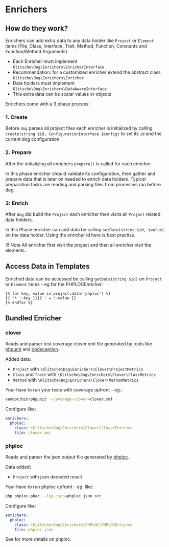 # Enrichers

## How do they work?

Enrichers can add extra data to any data holder like `Project` or `Element` items (File, Class, Interface, Trait, Method, Function, Constants and Function/Method Arguments).

* Each Enricher must implement `Klitsche\Dog\Enrichers\EnricherInterface`
* Recommendation: for a customized enricher extend the abstract class `Klitsche\Dog\Enrichers\Enricher`
* Data holders must implement `Klitsche\Dog\Enrichers\DataAwareInterface`
* This extra data can be scalar values or objects

Enrichers come with a 3 phase process:

### 1. Create

Before `dog` parses all project files each enricher is initialized by calling `create(string $id, ConfigurationInterface $config)` to set its `id` and the current dog configuration.

### 2. Prepare

After the initializing all enrichers `prepare()` is called for each enricher.

In this phase enricher should validate its configuration, then gather and prepare data that is later on needed to enrich data holders.
Typical preparation tasks are reading and parsing files from processes ran before dog.

### 3: Enrich

After `dog` did build the `Project` each enricher then visits all `Project` related data holders.

In this Phase enricher can add data be calling `setData(string $id, $value)` on the data holder.
Using the enricher id here is best practise.

!!! Note
    All enricher first visit the project and then all enricher visit the elements. 
    
## Access Data in Templates

Enriched data can be accessed be calling `getData(string $id)` on `Project` or `Element` items - eg for the PHPLOCEnricher:

```twig
{% for key, value in project.data('phploc') %}
{{ '* '~key }}{{ ' = '~value }}
{% endfor %}
```

## Bundled Enricher

### clover

Reads and parser test coverage clover xml file generated by tools like [phpunit](https://phpunit.de/) and 
[codeception](https://codeception.com/). 

Added data:
 
* `Project` with `\Klitsche\Dog\Enrichers\Clover\ProjectMetrics`
* `Class` and `Trait` with `\Klitsche\Dog\Enrichers\Clover\ClassMetrics`
* `Method` with `\Klitsche\Dog\Enrichers\Clover\MethodMetrics`

Your have to run your tests with coverage upfront - eg.:

```bash
vendor/bin/phpunit --coverage-clover=clover.xml
```

Configure like:

```yaml
enrichers:
  phploc:
    class: \Klitsche\Dog\Enrichers\Clover\CloverEnricher
    file: clover.xml
```

### phploc

Reads and parser the json output file generated by [phploc](https://github.com/sebastianbergmann/phploc).
 
Data added:

* `Project` with json decoded result

Your have to run phploc upfront - eg. like:

```bash
php phploc.phar --log-json=phploc.json src
```

Configure like:

```yaml
enrichers:
  phploc:
    class: \Klitsche\Dog\Enrichers\PHPLOC\PHPLOCEnricher
    file: phploc.json
```

See  for more details on phploc.